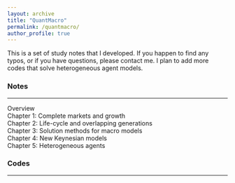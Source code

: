 ```yaml
---
layout: archive
title: "QuantMacro"
permalink: /quantmacro/
author_profile: true
---
```


This is a set of study notes that I developed. If you happen to find any typos, or if you have questions, please contact me. I plan to add more codes that solve heterogeneous agent models. <br>

### Notes
---
Overview <br> 
Chapter 1: Complete markets and growth <br> 
Chapter 2: Life-cycle and overlapping generations <br> 
Chapter 3: Solution methods for macro models <br> 
Chapter 4: New Keynesian models <br> 
Chapter 5: Heterogeneous agents <br> 

### Codes
---

          
          
          
          
          
